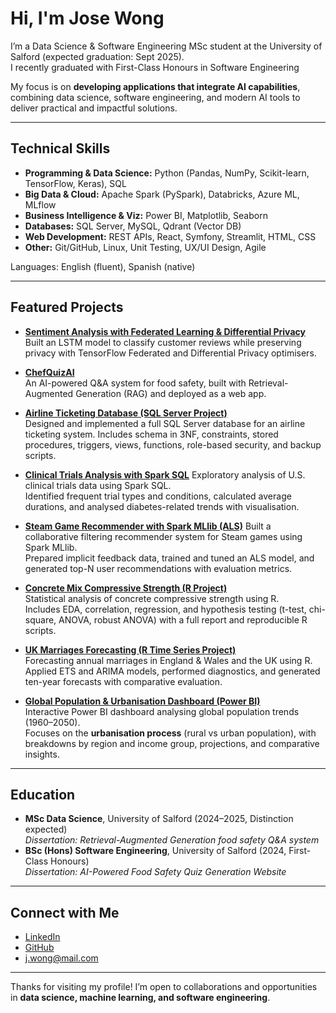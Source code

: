 <!--
**JoseWongg/JoseWongg** is a ✨ _special_ ✨ repository because its `README.md` (this file) appears on your GitHub profile.

Here are some ideas to get you started:

- 🔭 I’m currently working on ...
- 🌱 I’m currently learning ...
- 👯 I’m looking to collaborate on ...
- 🤔 I’m looking for help with ...
- 💬 Ask me about ...
- 📫 How to reach me: ...
- 😄 Pronouns: ...
- ⚡ Fun fact: ...
-->
# Hi, I'm Jose Wong  

I’m a Data Science & Software Engineering MSc student at the University of Salford (expected graduation: Sept 2025).  
I recently graduated with First-Class Honours in Software Engineering

My focus is on **developing applications that integrate AI capabilities**, combining data science, software engineering, and modern AI tools to deliver practical and impactful solutions.

---

## Technical Skills

- **Programming & Data Science:** Python (Pandas, NumPy, Scikit-learn, TensorFlow, Keras), SQL  
- **Big Data & Cloud:** Apache Spark (PySpark), Databricks, Azure ML, MLflow  
- **Business Intelligence & Viz:** Power BI, Matplotlib, Seaborn  
- **Databases:** SQL Server, MySQL, Qdrant (Vector DB)  
- **Web Development:** REST APIs, React, Symfony, Streamlit, HTML, CSS  
- **Other:** Git/GitHub, Linux, Unit Testing, UX/UI Design, Agile  

Languages: English (fluent), Spanish (native)  

---

## Featured Projects  

- [**Sentiment Analysis with Federated Learning & Differential Privacy**](https://github.com/JoseWongg/AI_Privacy)  
  Built an LSTM model to classify customer reviews while preserving privacy with TensorFlow Federated and Differential Privacy optimisers.  

- [**ChefQuizAI**](https://github.com/JoseWongg/ChefQuizAI)  
  An AI-powered Q&A system for food safety, built with Retrieval-Augmented Generation (RAG) and deployed as a web app.  

- [**Airline Ticketing Database (SQL Server Project)**](https://github.com/JoseWongg/airline-ticketing-db)  
  Designed and implemented a full SQL Server database for an airline ticketing system. Includes schema in 3NF, constraints, stored procedures, triggers, views, functions, role-based security, and backup scripts.

- [**Clinical Trials Analysis with Spark SQL**](https://github.com/JoseWongg/clinical-trials-spark-sql)
  Exploratory analysis of U.S. clinical trials data using Spark SQL.  
  Identified frequent trial types and conditions, calculated average durations, and analysed diabetes-related trends with visualisation.  

- [**Steam Game Recommender with Spark MLlib (ALS)**](https://github.com/JoseWongg/steam-recommender-als) 
  Built a collaborative filtering recommender system for Steam games using Spark MLlib.  
  Prepared implicit feedback data, trained and tuned an ALS model, and generated top-N user recommendations with evaluation metrics.
  
- [**Concrete Mix Compressive Strength (R Project)**](https://github.com/JoseWongg/concrete-strength-r)  
  Statistical analysis of concrete compressive strength using R.  
  Includes EDA, correlation, regression, and hypothesis testing (t-test, chi-square, ANOVA, robust ANOVA) with a full report and reproducible R scripts.

- [**UK Marriages Forecasting (R Time Series Project)**](https://github.com/JoseWongg/uk-marriages-timeseries)  
  Forecasting annual marriages in England & Wales and the UK using R.  
  Applied ETS and ARIMA models, performed diagnostics, and generated ten-year forecasts with comparative evaluation.

- [**Global Population & Urbanisation Dashboard (Power BI)**](https://github.com/JoseWongg/global-population-dashboard)  
  Interactive Power BI dashboard analysing global population trends (1960–2050).  
  Focuses on the **urbanisation process** (rural vs urban population), with breakdowns by region and income group, projections, and comparative insights.

---

## Education  

- **MSc Data Science**, University of Salford (2024–2025, Distinction expected)  
  *Dissertation: Retrieval-Augmented Generation food safety Q&A system*  
- **BSc (Hons) Software Engineering**, University of Salford (2024, First-Class Honours)  
  *Dissertation: AI-Powered Food Safety Quiz Generation Website*  
---

## Connect with Me  

- [LinkedIn](https://www.linkedin.com/in/jose-wongg)  
- [GitHub](https://github.com/JoseWongg)  
- j.wong@mail.com  

---

Thanks for visiting my profile! I’m open to collaborations and opportunities in **data science, machine learning, and software engineering**.
